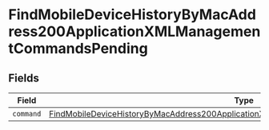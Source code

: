 # FindMobileDeviceHistoryByMacAddress200ApplicationXMLManagementCommandsPending


## Fields

| Field                                                                                                                                                                                                   | Type                                                                                                                                                                                                    | Required                                                                                                                                                                                                | Description                                                                                                                                                                                             |
| ------------------------------------------------------------------------------------------------------------------------------------------------------------------------------------------------------- | ------------------------------------------------------------------------------------------------------------------------------------------------------------------------------------------------------- | ------------------------------------------------------------------------------------------------------------------------------------------------------------------------------------------------------- | ------------------------------------------------------------------------------------------------------------------------------------------------------------------------------------------------------- |
| `command`                                                                                                                                                                                               | [FindMobileDeviceHistoryByMacAddress200ApplicationXMLManagementCommandsPendingCommand](../../models/operations/findmobiledevicehistorybymacaddress200applicationxmlmanagementcommandspendingcommand.md) | :heavy_minus_sign:                                                                                                                                                                                      | N/A                                                                                                                                                                                                     |